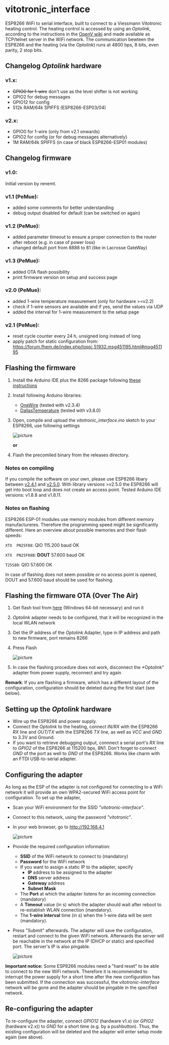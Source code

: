 # vitotronic_interface

ESP8266 WiFi to serial interface, built to connect to a Viessmann Vitotronic heating control. The heating control is accessed by using an *Optolink*, according to the instructions in the [OpenV wiki](https://github.com/openv/openv/wiki/Adapter-Eigenbau) and made available as TCP/telnet server in the WiFi network. The communication bewteen the ESP8266 and the heating (via the *Optolink*) runs at 4800 bps, 8 bits, even parity, 2 stop bits.

## Changelog *Optolink* hardware
### v1.x:
 - ~~GPIO0 for 1-wire~~ don't use as the level shifter is not working
 - GPIO2 for debug messages
 - GPIO12 for config
 - 512k RAM/64k SPIFFS (ESP8266-ESP03/04)
### v2.x:
 - GPIO0 for 1-wire (only from v2.1 onwards)
 - GPIO2 for config (or for debug messages alternatively)
 - 1M RAM/64k SPIFFS (in case of black ESP8266-ESP01 modules)

## Changelog firmware
### v1.0:
Initial version by renemt.

### v1.1 (PeMue):
- added some comments for better understanding
- debug output disabled for default (can be switched on again)

### v1.2 (PeMue):
- added parameter timeout to ensure a proper connection to the router after reboot (e.g. in case of power loss)
- changed default port from 8888 to 81 (like in Lacrosse GateWay)

### v1.3 (PeMue):
- added OTA flash possibility
- print firmware version on setup and success page

### v2.0 (PeMue):
- added 1-wire temperature measurement (only for hardware >=v2.2)
- check if 1-wire sensors are available and if yes, send the values via UDP
- added the interval for 1-wire measurement to the setup page

### v2.1 (PeMue):
- reset cycle counter every 24 h, unsigned long instead of long
- apply patch for static configuration from: https://forum.fhem.de/index.php/topic,51932.msg451195.html#msg451195

## Flashing the firmware
1. Install the Arduino IDE plus the 8266 package following [these instructions](https://github.com/esp8266/Arduino#installing-with-boards-manager)
2. Install following Arduino libraries:
   - [OneWire](https://github.com/PaulStoffregen/OneWire) (tested with v2.3.4)
   - [DallasTemperature](https://github.com/milesburton/Arduino-Temperature-Control-Library) (tested with v3.8.0)
3. Open, compile and upload the *vitotronic_interface.ino* sketch to your ESP8266, use following settings 

   ![picture](pic/vitotronic_interface-pic01.jpg)

   **or**

4. Flash the precomiled binary from the releases directory.

### Notes on compiling
If you compile the software on your own, please use ESP8266 libary between [v2.4.1](https://github.com/esp8266/Arduino/releases/tag/2.4.1) and [v2.5.0](https://github.com/esp8266/Arduino/releases/tag/2.5.0).
With library versions >v2.5.0 the ESP8266 will get into boot loop and does not create an access point.
Tested Arduino IDE versions: v1.8.8 and v1.8.11.

### Notes on flashing
ESP8266 ESP-01 modules use memory modules from different memory manufactureres. Therefore the programming speed might be significantly different.
Here an overview about possible memories and their flash speeds:

`XTX  PN25F08`: QIO 115.200 baud  OK

`XTX  PN25F08B`: **DOUT** 57.600 baud OK

`T25S80`: QIO 57.600 OK

In case of flashing does not seem possible or no access point is opened, DOUT and 57.600 baud should be used for flashing.

## Flashing the firmware OTA (**O**ver **T**he **A**ir)
1. Get flash tool from [here](https://1st.bitbumper.de/ota-firmware-update-tool-for-esp8266/) (Windows 64-bit necessary) and run it
2. *Optolink* adapter needs to be configured, that it will be recognized in the local WLAN network
3. Get the IP address of the *Optolink* Adapter, type in IP address and path to new firmware, port remains 8266
4. Press Flash

   ![picture](pic/vitotronic_interface_OTA-pic01.jpg)

5. In case the flashing procedure does not work, disconnect the *Optolink" adapter from power supply, reconnect and try again

**Remark**: If you are flashing a firmware, which has a different layout of the configuration, configuration should be deleted during the first start (see below).

## Setting up the *Optolink* hardware
* Wire up the ESP8266 and power supply.
* Connect the *Optolink* to the heating, connect *IN/RX* with the ESP8266 *RX* line and *OUT/TX* with the ESP8266 *TX* line, as well as *VCC* and *GND* to 3.3V and Ground.
* If you want to retrieve debugging output, connnect a serial port's *RX* line to *GPIO2* of the ESP8266 at 115200 bps, 8N1. Don't forget to connect *GND* of the port as well to *GND* of the ESP8266. Works like charm with an FTDI USB-to-serial adapter.

## Configuring the adapter
As long as the ESP of the adapter is not configured for connecting to a WiFi network it will provide an own WPA2-secured WiFi access point for configuration. To set up the adapter,
* Scan your WiFi environment for the SSID *"vitotronic-interface"*.
* Connect to this network, using the password *"vitotronic"*.
* In your web browser, go to http://192.168.4.1

    ![picture](pic/vitotronic_interface_v2.1-pic01.jpg)

* Provide the required configuration information:
  * **SSID** of the WiFi network to connect to (mandatory)
  * **Password** for the WiFi network
  * If you want to assign a static IP to the adapter, specify
    * **IP** address to be assigned to the adapter
    * **DNS** server address
    * **Gateway** address
    * **Subnet Mask**
  * The **Port** at which the adapter listens for an incoming connection (mandatory)
  * A **Timeout** value (in s) which the adapter should wait after reboot to re-establish WLAN connection (mandatory).
  * The **1-wire interval** time (in s) when the 1-wire data will be sent (mandatory).
* Press "Submit" afterwards. The adapter will save the configuration, restart and connect to the given WiFi network. Afterwards the server will be reachable in the network at the IP (DHCP or static) and specified port. The server's IP is also pingable.

    ![picture](pic/vitotronic_interface_v2.1-pic02.jpg)

**Important notice:** Some ESP8266 modules need a "hard reset" to be able to connect to the new WiFi network. Therefore it is recommended to interrupt the power supply for a short time after the new configuration has been submitted. If the connection was successful, the *vitotronic-interface* network will be gone and the adapter should be pingable in the specified network.

## Re-configuring the adapter
To re-configure the adapter, connect *GPIO12* (hardware v1.x) (or *GPIO2* (hardware v2.x)) to *GND* for a short time (e.g. by a pushbutton). Thus, the existing configuration will be deleted and the adapter will enter setup mode again (see above).
